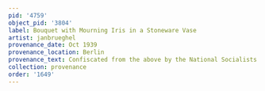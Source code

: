 ```yaml
---
pid: '4759'
object_pid: '3804'
label: Bouquet with Mourning Iris in a Stoneware Vase
artist: janbrueghel
provenance_date: Oct 1939
provenance_location: Berlin
provenance_text: Confiscated from the above by the National Socialists
collection: provenance
order: '1649'
---
```

